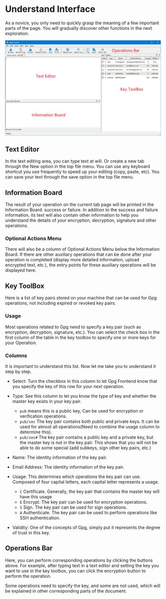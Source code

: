 # Understand Interface

As a novice, you only need to quickly grasp the meaning of a few important parts of the page. You will gradually
discover other functions in the next exploration.

![Interface](https://github.com/saturneric/Blob/blob/master/screenshots/interface-introduce.png?raw=true)

## Text Editor

In the text editing area, you can type text at will. Or create a new tab through the New option in the top file menu.
You can use any keyboard shortcut you use frequently to speed up your editing (copy, paste, etc). You can save your text
through the save option in the top file menu.

## Information Board

The result of your operation on the current tab page will be printed in the Information Board: success or failure. In
addition to the success and failure information, its text will also contain other information to help you understand the
details of your encryption, decryption, signature and other operations.

### Optional Actions Menu

There will also be a column of Optional Actions Menu below the Information Board. If there are other auxiliary
operations that can be done after your operation is completed (display more detailed information, upload encrypted text,
etc.), the entry points for these auxiliary operations will be displayed here.

## Key ToolBox

Here is a list of key pairs stored on your machine that can be used for Gpg operations, not including expired or revoked
key pairs.

### Usage

Most operations related to Gpg need to specify a key pair (such as encryption, decryption, signature, etc.). You can
select the check box in the first column of the table in the key toolbox to specify one or more keys for your Operation.

### Columns

It is important to understand this list. Now let me take you to understand it step by step.

- Select: Turn the checkbox in this column to let Gpg Frontend know that you specify the key of this row for your next
  operation.

- Type: See this column to let you know the type of key and whether the master key exists in your key pair.
    - `pub` means this is a public key, Can be used for encryption or verification operations.
    - `pub/sec` The key pair contains both public and private keys. It can be used for almost all operations(Need to
      combine the usage column to determine this).
    - `pub/sec#`  The key pair contains a public key and a private key, but the master key is not in the key pair. This
      shows that you will not be able to do some special (add subkeys, sign other key pairs, etc.)

- Name: The identity information of the key pair.

- Email Address: The identity information of the key pair.

- Usage: This determines which operations the key pair can use. Composed of four capital letters, each capital letter
  represents a usage.
    - `C` Certificate. Generally, the key pair that contains the master key will have this usage
    - `E` Encrypt. The key pair can be used for encryption operations.
    - `S` Sign. The key pair can be used for sign operations.
    - `A` Authenticate. The key pair can be used to perform operations like SSH authentication.

- Validity: One of the concepts of Gpg, simply put it represents the degree of trust in this key.

## Operations Bar

Here, you can perform corresponding operations by clicking the buttons above. For example, after typing text in a text
editor and setting the key you want to use in the key toolbox, you can click the encryption button to perform the
operation.

Some operations need to specify the key, and some are not used, which will be explained in other corresponding parts of
the document.
